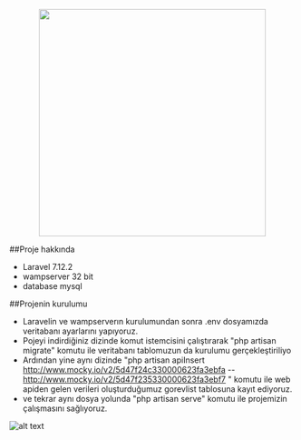 <p align="center"><img src="https://res.cloudinary.com/dtfbvvkyp/image/upload/v1566331377/laravel-logolockup-cmyk-red.svg" width="400"></p>



##Proje hakkında

- Laravel 7.12.2 
- wampserver 32 bit
- database mysql


##Projenin kurulumu

- Laravelin ve wampserverın kurulumundan sonra .env dosyamızda veritabanı ayarlarını yapıyoruz.
- Pojeyi indirdiğiniz dizinde komut istemcisini çalıştırarak "php artisan migrate" komutu ile veritabanı tablomuzun da kurulumu gerçekleştiriliyo
- Ardından yine aynı dizinde "php artisan apiInsert http://www.mocky.io/v2/5d47f24c330000623fa3ebfa -- http://www.mocky.io/v2/5d47f235330000623fa3ebf7
" komutu ile web apiden gelen verileri oluşturduğumuz gorevlist tablosuna kayıt ediyoruz.
- ve tekrar aynı dosya yolunda "php artisan serve" komutu ile projemizin çalışmasını sağlıyoruz.

![alt text](https://github.com/DogusOzan/enuygunTasks/tree/master/public/images/calisma1.jpg)
